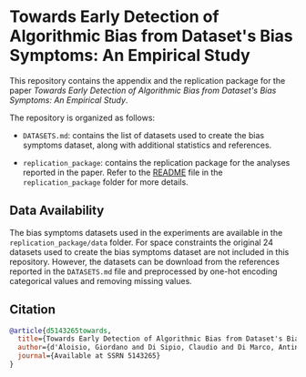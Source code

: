 # Towards Early Detection of Algorithmic Bias from Dataset's Bias Symptoms: An Empirical Study

This repository contains the appendix and the replication package for the paper _Towards Early Detection of Algorithmic Bias from Dataset's Bias Symptoms: An Empirical Study_.

The repository is organized as follows:

- `DATASETS.md`: contains the list of datasets used to create the bias symptoms dataset, along with additional statistics and references.

- `replication_package`: contains the replication package for the analyses reported in the paper. Refer to the [README](replication_package/README.md) file in the `replication_package` folder for more details.

## Data Availability

The bias symptoms datasets used in the experiments are available in the `replication_package/data` folder. For space constraints the original 24 datasets used to create the bias symptoms dataset are not included in this repository. However, the datasets can be download from the references reported in the `DATASETS.md` file and preprocessed by one-hot encoding categorical values and removing missing values.

## Citation

```bibtex
@article{d5143265towards,
  title={Towards Early Detection of Algorithmic Bias from Dataset's Bias Symptoms: An Empirical Study},
  author={d'Aloisio, Giordano and Di Sipio, Claudio and Di Marco, Antinisca and Di Ruscio, Davide},
  journal={Available at SSRN 5143265}
}
```
